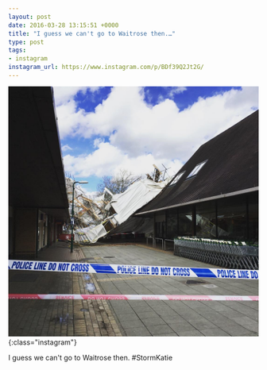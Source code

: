 ```yaml
---
layout: post
date: 2016-03-28 13:15:51 +0000
title: "I guess we can't go to Waitrose then.…"
type: post
tags:
- instagram
instagram_url: https://www.instagram.com/p/BDf39Q2Jt2G/
---
```


![Instagram - BDf39Q2Jt2G](/assets/BDf39Q2Jt2G.jpg){:class="instagram"}

I guess we can't go to Waitrose then. #StormKatie
